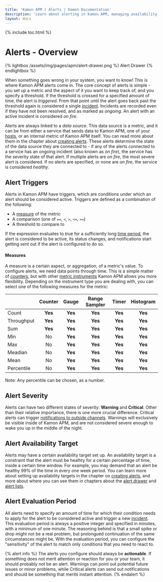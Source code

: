 ```yaml
---
title: 'Kamon APM | Alerts | Kamon Documentation'
description: 'Learn about alerting in Kamon APM, managing availability targets, and setting up notifications so you never miss a production incident again'
layout: docs
---
```


{% include toc.html %}

Alerts - Overview
=================

{% lightbox /assets/img/pages/apm/alert-drawer.png %}
Alert Drawer
{% endlightbox %}

When something goes wrong in your system, you want to know! This is where Kamon APM alerts come in. The core concept of alerts is simple - you set up a metric and the aspect of it you want to keep track of, and you specify a threshold. If the threshold is crossed for a specified amount of time, the alert is *triggered*. From that point until the alert goes back past the threshold again is considered a single [incident]. Incidents are recorded even if they have not been resolved, and as marked as *ongoing*. An alert with an active incident is considered *on fire*.

Alerts are always linked to a *data source*. This data source is a metric, and it can be from either a service that sends data to Kamon APM, one of your [hosts], or an internal metric of Kamon APM itself. You can read more about them in the chapter about [creating alerts]. These alerts determine the state of the data source they are connected to - if any of the alerts connected to a service has an ongoing incident (also known as *on fire*), the service has the severity state of that alert. If multiple alerts are *on fire*, the most severe alert is considered. If no alerts are specified, or none are *on fire*, the service is considered *healthy*.

Alert Triggers
---------------
Alerts in Kamon APM have triggers, which are conditions under which an alert should be considered active. Triggers are defined as a combination of the following:

* A [measure](#measure) of the metric
* A comparison (one of `==`, `<`, `>`, `<=`, `>=`)
* A threshold to compare to

If the expression evaluates to true for a sufficiently long [time period](#alert-evaluation-period), the alert is considered to be active, its status changes, and notifications start getting sent out
if the alert is configured to do so.

#### Measures

A measure is a certain aspect, or aggregation, of a metric's value. To configure alerts, we need data points through time. This is a simple matter of [counters], but with other [metric instruments]
Kamon APM allows you more flexibility. Depending on the instrument type you are dealing with, you can select one of the following measures for the metric:

|            | Counter | Gauge | Range Sampler | Timer | Histogram |
|:-----------|:-------:|:-----:|:-------------:|:-----:|:---------:|
| Count      | **Yes**     | **Yes**   | **Yes**           | **Yes**   | **Yes**       |
| Throughput | **Yes**     | **Yes**   | **Yes**           | **Yes**   | **Yes**       |
| Sum        | **Yes**     | **Yes**   | **Yes**           | **Yes**   | **Yes**       |
| Min        | No      | **Yes**   | **Yes**           | **Yes**   | **Yes**       |
| Max        | No      | **Yes**   | **Yes**           | **Yes**   | **Yes**       |
| Meadian    | No      | **Yes**   | **Yes**           | **Yes**   | **Yes**       |
| Mean       | No      | **Yes**   | **Yes**           | **Yes**   | **Yes**       |
| Percentile | No      | **Yes**   | **Yes**           | **Yes**   | **Yes**       |

Note: Any percentile can be chosen, as a number. 

Alert Severity
---------------

Alerts can have two different states of severity: **Warning** and **Critical**. Other than their relative importance, there is one more crucial difference. Critical alerts can trigger [notifications to outside channels]. Warnings will exclusively be visible inside of Kamon APM, and are not considered severe enough to wake you up in the middle of the night.

Alert Availability Target
--------------------------

Alerts may have a certain availability target set up. An availability target is a constraint that the alert must be healhty for a certain percentage of time, inside a certain time window. For example, you may demand that an alert be healthy 99% of the time in every one week period. You can learn more about setting up availability targets in the chapter on [creating alerts], and more about where you can see them in chapters about the [alert drawer] and [alert lists].

Alert Evaluation Period
------------------------
All alerts need to specify an amount of time for which their condition needs to apply for the alert to be considered active and trigger a new [incident]. This evaluation period is always a positive
integer and specified in minutes, with a minimum of one minute. The reasoning behind is that a small spike or drop might not be a real problem, but prolongued continuation of the same circumstances
might be. With the evaluation period, you can configure the "sensitivity" of the alert to match only conditions that you need to react to.

{% alert info %}
The alerts you configure should always be **actionable**. If something does not merit attention or reaction for you or your team, it should probably not be an alert.
Warnings can point out potential future issues or minor problems, while Critical alerts can send out notifications and should be something that merits instant attention.
{% endalert %}

[incident]: ../incidents/
[hosts]: ../../hosts/host-monitor/
[creating alerts]: ../create-edit/
[notifications to outside channels]: ../channels/
[alert drawer]: ../alert-drawer/
[alert lists]: ../alert-list/
[counters]: ../../../core/metrics/#counters
[metric instruments]: ../../../core/metrics
